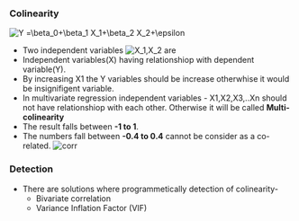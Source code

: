 ### Colinearity

<img src="https://latex.codecogs.com/svg.image?Y&space;=\beta_0&plus;\beta_1&space;X_1&plus;\beta_2&space;X_2&plus;\epsilon" title="Y =\beta_0+\beta_1 X_1+\beta_2 X_2+\epsilon" />

* Two independent variables <img src="https://latex.codecogs.com/svg.image?X_1,X_2" title="X_1,X_2" />  are 
* Independent variables(X) having relationshiop with dependent variable(Y).
* By increasing X1 the Y variables should be increase otherwhise it would be insignifigent variable.
* In multivariate regression independent variables - X1,X2,X3,..Xn should not have relationshiop with each other. Otherwise it will be called **Multi-colinearity**
* The result falls between **-1 to 1**.
* The numbers fall between **-0.4 to 0.4** cannot be consider as a co-related.
![corr](https://cio-wiki.org/images/2/22/Pearson_Correlation_Coefficent.png)
### Detection
* There are solutions where programmetically detection of colinearity-
   - Bivariate correlation
   - Variance Inflation Factor (VIF)
